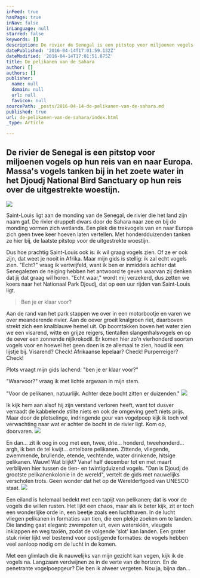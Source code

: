 ```yaml
---
inFeed: true
hasPage: true
inNav: false
inLanguage: null
starred: false
keywords: []
description: De rivier de Senegal is een pitstop voor miljoenen vogels op hun reis van en naar Europa.  Massa’s vogels tanken bij in het zoete water in het Djoudj National Bird Sanctuary op hun reis over de uitgestrekte woestijn.
datePublished: '2016-04-14T17:01:59.132Z'
dateModified: '2016-04-14T17:01:51.875Z'
title: De pelikanen van de Sahara
author: []
authors: []
publisher:
  name: null
  domain: null
  url: null
  favicon: null
sourcePath: _posts/2016-04-14-de-pelikanen-van-de-sahara.md
published: true
url: de-pelikanen-van-de-sahara/index.html
_type: Article

---
```

## De rivier de Senegal is een pitstop voor miljoenen vogels op hun reis van en naar Europa.  Massa's vogels tanken bij in het zoete water in het Djoudj National Bird Sanctuary op hun reis over de uitgestrekte woestijn.
![](https://the-grid-user-content.s3-us-west-2.amazonaws.com/8217cb5e-aa1e-4913-be1e-430b673f20df.jpg)

Saint-Louis ligt aan de monding van de Senegal, de rivier die het land zijn naam gaf. De rivier druppelt dwars door de Sahara naar zee en bij de monding vormen zich wetlands. Een plek die trekvogels van en naar Europa zich geen twee keer hoeven laten vertellen. Met honderdduizenden tanken ze hier bij, de laatste pitstop voor de uitgestrekte woestijn.

Dus hoe prachtig Saint-Louis ook is: ik wil graag vogels zien. Of ze er ook zijn, dat weet je nooit in Afrika. Maar mijn gids is stellig: ik zal echt vogels zien. "Echt?" vraag ik vertwijfeld, want ik ben er inmiddels achter dat Senegalezen de neiging hebben het antwoord te geven waarvan zij denken dat jij dat graag wil horen. "Echt waar," wordt mij verzekerd, dus zetten we koers naar het Nationaal Park Djoudj, dat op een uur rijden van Saint-Louis ligt.

> Ben je er klaar voor?

Aan de rand van het park stappen we over in een motorbootje en varen we over meanderende rivier. Aan de oever groeit knalgroen riet, daarboven strekt zich een knalblauwe hemel uit. Op boomtakken boven het water zien we een visarend, witte en grijze reigers, tientallen slangenhalsvogels en op de oever een zonnende nijlkrokodil. Er komen hier zo'n vierhonderd soorten vogels voor en hoewel het geen doen is ze allemaal te zien, houd ik een lijstje bij. Visarend? Check! Afrikaanse lepelaar? Check! Purperreiger? Check!

Plots vraagt mijn gids lachend: "ben je er klaar voor?"

"Waarvoor?" vraag ik met lichte argwaan in mijn stem.

"Voor de pelikanen, natuurlijk. Achter deze bocht zitten er duizenden."
![](https://the-grid-user-content.s3-us-west-2.amazonaws.com/5010dfe3-af3a-4c9d-816f-a5e1c669a360.jpg)

Ik kijk hem aan alsof hij zijn verstand verloren heeft, want tot dusver verraadt de kabbelende stilte niets en ook de omgeving geeft niets prijs. Maar door de plotselinge, indringende geur van vogelpoep kijk ik toch vol verwachting naar wat er achter de bocht in de rivier ligt. Kom op, doorvaren.
![](https://the-grid-user-content.s3-us-west-2.amazonaws.com/13154cda-067d-4595-94ac-b2732b0dc1cd.jpg)

En dan... zit ik oog in oog met een, twee, drie... honderd, tweehonderd... argh, ik ben de tel kwijt... ontelbare pelikanen. Zittende, vliegende, zwemmende, brullende, etende, vechtende, water drinkende, hitsige pelikanen. Wauw! Wat blijkt? Vanaf half december tot en met maart verblijven hier tussen de tien- en twintigduizend vogels. "Dan is Djoudj de grootste pelikanenkolonie in de wereld", vertelt de gids met nauwelijks verscholen trots. Geen wonder dat het op de Werelderfgoed van UNESCO staat.
![](https://the-grid-user-content.s3-us-west-2.amazonaws.com/c4f631de-6a85-4d00-b052-cb0dfbce5c43.jpg)

Een eiland is helemaal bedekt met een tapijt van pelikanen; dat is voor de vogels die willen rusten. Het lijkt een chaos, maar als ik beter kijk, zit er toch een wonderlijke orde in, een beetje zoals een luchthaven. In de lucht vliegen pelikanen in formaties van tien, die een plekje zoeken om te landen. Die landing gaat elegant: zwempoten uit, even waterskiën, vleugels inklappen en weg taxiën, zodat de volgende 'slot' kan landen. Een groter stuk rivier lijkt wel bestemd voor opstijgende formaties: de vogels hebben veel aanloop nodig om de lucht in de komen.

Met een glimlach die ik nauwelijks van mijn gezicht kan vegen, kijk ik de vogels na. Langzaam verdwijnen ze in de verte van de horizon. En de penetrante vogelpoepgeur? Die ben ik alweer vergeten. Nou ja, bijna dan...